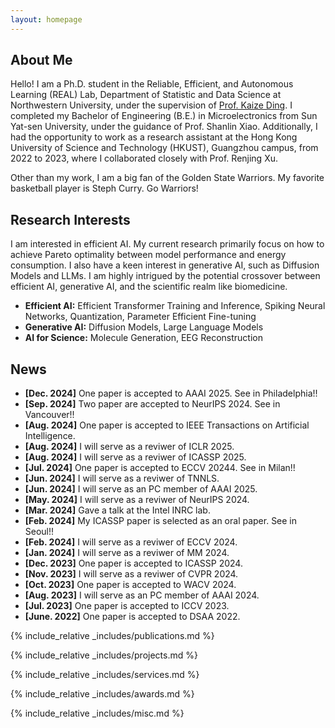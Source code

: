 ```yaml
---
layout: homepage
---
```


## About Me

Hello! I am a Ph.D. student in the Reliable, Efficient, and Autonomous Learning (REAL) Lab, Department of Statistic and Data Science at Northwestern University, under the supervision of <a href="https://kaize0409.github.io/index.html" class="u-active-none u-border-none u-btn u-button-link u-button-style u-hover-none u-none u-text-palette-1-base u-btn-5">Prof. Kaize Ding</a>. I completed my Bachelor of Engineering (B.E.) in Microelectronics from Sun Yat-sen University, under the guidance of Prof. Shanlin Xiao. Additionally, I had the opportunity to work as a research assistant at the Hong Kong University of Science and Technology (HKUST), Guangzhou campus, from 2022 to 2023, where I collaborated closely with Prof. Renjing Xu.

Other than my work, I am a big fan of the Golden State Warriors. My favorite basketball player is Steph Curry. Go Warriors!

<!-- <span style="color:red">Currently seeking summer internships for 2024!</span> -->
<!-- <b><font color="#cc0000">Currently seeking summer internships for 2024!</font></b><br> -->

## Research Interests

I am interested in efficient AI. My current research primarily focus on how to achieve Pareto optimality between model performance and energy consumption. I also have a keen interest in generative AI, such as Diffusion Models and LLMs. I am highly intrigued by the potential crossover between efficient AI, generative AI, and the scientific realm like biomedicine.

- **Efficient AI:** Efficient Transformer Training and Inference, Spiking Neural Networks, Quantization, Parameter Efficient Fine-tuning
- **Generative AI:** Diffusion Models, Large Language Models
- **AI for Science:** Molecule Generation, EEG Reconstruction

## News
- **[Dec. 2024]** One paper is accepted to AAAI 2025. See in Philadelphia!!
- **[Sep. 2024]** Two paper are accepted to NeurIPS 2024. See in Vancouver!!
- **[Aug. 2024]** One paper is accepted to IEEE Transactions on Artificial Intelligence.
- **[Aug. 2024]** I will serve as a reviwer of ICLR 2025.
- **[Aug. 2024]** I will serve as a reviwer of ICASSP 2025.
- **[Jul. 2024]** One paper is accepted to ECCV 20244. See in Milan!!
- **[Jun. 2024]** I will serve as a reviwer of TNNLS.
- **[Jun. 2024]** I will serve as an PC member of AAAI 2025.
- **[May. 2024]** I will serve as a reviwer of NeurIPS 2024.
- **[Mar. 2024]** Gave a talk at the Intel INRC lab.
- **[Feb. 2024]** My ICASSP paper is selected as an oral paper. See in Seoul!!
- **[Feb. 2024]** I will serve as a reviwer of ECCV 2024.
- **[Jan. 2024]** I will serve as a reviwer of MM 2024.
- **[Dec. 2023]** One paper is accepted to ICASSP 2024.
- **[Nov. 2023]** I will serve as a reviwer of CVPR 2024.
- **[Oct. 2023]** One paper is accepted to WACV 2024.
- **[Aug. 2023]** I will serve as an PC member of AAAI 2024.
- **[Jul. 2023]** One paper is accepted to ICCV 2023.
- **[June. 2022]** One paper is accepted to DSAA 2022.

{% include_relative _includes/publications.md %}

{% include_relative _includes/projects.md %}

{% include_relative _includes/services.md %}

{% include_relative _includes/awards.md %}

{% include_relative _includes/misc.md %}
